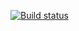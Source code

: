 [![Build status](https://ci.appveyor.com/api/projects/status/syunwregmh5s9v07?svg=true)](https://ci.appveyor.com/project/Helena01101986/deliverycard)